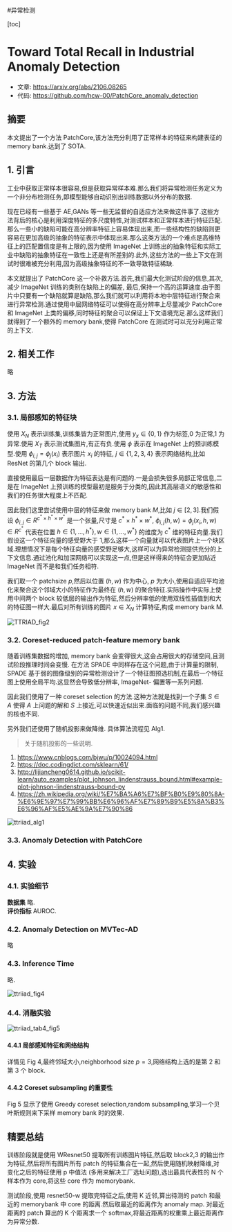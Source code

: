 #异常检测 

[toc]

# Toward Total Recall in Industrial Anomaly Detection
- 文章: <https://arxiv.org/abs/2106.08265>
- 代码: <https://github.com/hcw-00/PatchCore_anomaly_detection>

##  摘要

本文提出了一个方法 PatchCore,该方法充分利用了正常样本的特征来构建表征的 memory bank.达到了 SOTA.

## 1. 引言

工业中获取正常样本很容易,但是获取异常样本难.那么我们将异常检测任务定义为一个非分布检测任务,即模型能够自动识别出训练数据以外分布的数据.  

现在已经有一些基于 AE,GANs 等一些无监督的自适应方法来做这件事了.这些方法背后的核心是利用深度特征的多尺度特性,对测试样本和正常样本进行特征匹配.那么一些小的缺陷可能在高分辨率特征上容易体现出来,而一些结构性的缺陷则更容易在更加高级的抽象的特征表示中体现出来.那么这类方法的一个难点是高维特征上的匹配置信度是有上限的,因为使用 ImageNet 上训练出的抽象特征和实际工业中缺陷的抽象特征在一致性上还是有所差别的.此外,这些方法的一些上下文在测试时很难被充分利用,因为高级抽象特征的不一致导致特征稀缺.  

本文就提出了 PatchCore 这一个补救方法.首先,我们最大化测试阶段的信息,其次,减少 ImageNet 训练的类别在缺陷上的偏差, 最后,保持一个高的运算速度.由于图片中只要有一个缺陷就算是缺陷,那么我们就可以利用将本地中层特征进行聚合来进行异常检测.通过使用中层网络特征可以使得在高分辨率上尽量减少 PatchCore 和 ImageNet 上类的偏移,同时特征的聚合可以保证上下文语境充足.那么这样我们就得到了一个额外的 memory bank,使得 PatchCore 在测试时可以充分利用正常的上下文.

## 2. 相关工作

略

## 3. 方法
### 3.1. 局部感知的特征块

使用 $X_N$ 表示训练集,训练集皆为正常图片,使用 $y_x \in \{0,1\}$ 作为标签,0 为正常,1 为异常.使用 $X_T$ 表示测试集图片,有正有负.使用 $\phi$ 表示在 ImageNet 上的预训练模型.使用 $\phi_{i,j}=\phi_j(x_i)$ 表示图片 $x_i$ 的特征, $j \in \{1,2,3,4\}$ 表示网络结构,比如 ResNet 的第几个 block 输出.

直接使用最后一层数据作为特征表达是有问题的.一是会损失很多局部正常信息,二是在 ImageNet 上预训练的模型最初是服务于分类的,因此其高层语义的敏感性和我们的任务很大程度上不匹配.

因此我们这里尝试使用中层的特征来做 memory bank $M$,比如 $j \in [2,3]$.我们假设 $\phi_{i,j} \in R^{c^* \times h^* \times w^*}$ 是一个张量,尺寸是 $c^* \times h^* \times w^*$, $\phi_{i,j}(h,w)=\phi_j(x_i,h,w) \in R^{c^*}$ 代表在位置 $h \in \{1,…,h^*\},w \in \{1,…,w^*\}$ 的维度为 $c^*$ 维的特征向量.我们假设这一个特征向量的感受野大于 1,那么这样一个向量就可以代表图片上一个块区域.理想情况下是每个特征向量的感受野足够大,这样可以为异常检测提供充分的上下文信息.通过池化和加深网络可以实现这一点,但是这样得来的特征会更加贴近 ImageNet 而不是和我们任务相符.  

我们取一个 patchsize $p$,然后以位置 $(h,w)$ 作为中心, $p$ 为大小,使用自适应平均池化来聚合这个邻域大小的特征作为最终在 $(h,w)$ 的聚合特征.实际操作中实际上使用中间两个 block 较低层的输出作为特征,然后分辨率低的使用双线性插值到和大的特征图一样大.最后对所有训练的图片 $x \in X_N$ 计算特征,构成 memory bank M.

![TTRIAD_fig2](../../Attachments/TTRIAD_fig2.png)

### 3.2. Coreset-reduced patch-feature memory bank

随着训练集数据的增加, memory bank 会变得很大,这会占用很大的存储空间,且测试阶段推理时间会变慢. 在方法 SPADE 中同样存在这个问题,由于计算量的限制, SPADE 基于弱的图像级别的异常检测设计了一个特征图预选机制,在最后一个特征图上使用全局平均.这显然会导致低分辨率, ImageNet- 偏置等一系列问题.  

因此我们使用了一种 coreset selection 的方法.这种方法就是找到一个子集 $S \in A$ 使得 $A$ 上问题的解和 $S$ 上接近,可以快速近似出来.面临的问题不同,我们感兴趣的核也不同.

另外我们还使用了随机投影来做降维. 具体算法流程见 Alg1.

> 关于随机投影的一些说明.
1. <https://www.cnblogs.com/bjwu/p/10024094.html>
2. <https://doc.codingdict.com/sklearn/61/>
3. <http://lijiancheng0614.github.io/scikit-learn/auto_examples/plot_johnson_lindenstrauss_bound.html#example-plot-johnson-lindenstrauss-bound-py>
4. <https://zh.wikipedia.org/wiki/%E7%BA%A6%E7%BF%B0%E9%80%8A-%E6%9E%97%E7%99%BB%E6%96%AF%E7%89%B9%E5%8A%B3%E6%96%AF%E5%AE%9A%E7%90%86>

![ttriiad_alg1](../../Attachments/ttriiad_alg1.png)

### 3.3. Anomaly Detection with PatchCore

## 4. 实验
### 4.1. 实验细节

**数据集**  略.  
**评价指标** AUROC.

### 4.2. Anomaly Detection on MVTec-AD

略

### 4.3. Inference Time

略.

![ttriiad_fig4](../../Attachments/ttriiad_fig4.png)

### 4.4. 消融实验

![ttriiad_tab4_fig5](../../Attachments/ttriiad_tab4_fig5.png)

#### 4.4.1 局部感知特征和网络结构

详情见 Fig 4,最终邻域大小,neighborhood size $p=3$,网络结构上选的是第 2 和第 3 个 block.

#### 4.4.2 Coreset subsampling 的重要性

Fig 5 显示了使用 Greedy coreset selection,random subsampling,学习一个贝叶斯规则来下采样 memory bank 时的效果.

## 精要总结

训练阶段就是使用 WResnet50 提取所有训练图片特征,然后取 block2,3 的输出作为特征,然后将所有图片所有 patch 的特征集合在一起,然后使用随机映射降维,对变化之后的特征使用 p 中值法 (多用来解决工厂选址问题),选出最具代表性的 N 个样本作为 core,将这些 core 作为 memorybank.

测试阶段,使用 resnet50-w 提取完特征之后,使用 K 近邻,算出待测的 patch 和最近的 memorybank 中 core 的距离.然后取最近的距离作为 anomaly map. 对最近距离的 patch 算出的 K 个距离求一个 softmax,将最近距离的权重乘上最近距离作为异常分数.